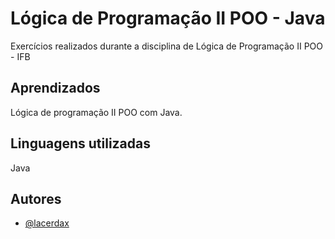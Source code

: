 # Lógica de Programação II POO - Java
Exercícios realizados durante a disciplina de Lógica de Programação II POO - IFB

## Aprendizados

Lógica de programação II POO com Java.

## Linguagens utilizadas

Java


## Autores

- [@lacerdax](https://www.github.com/lacerdax)
